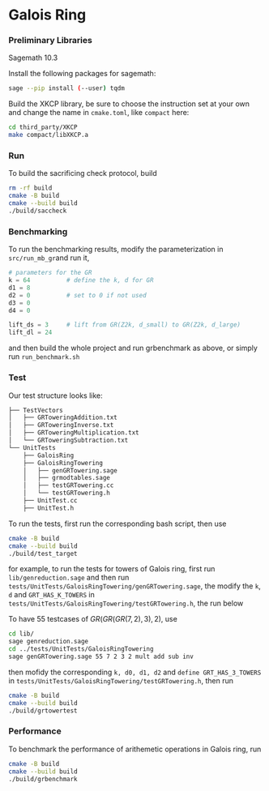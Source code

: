 # Galois Ring

### Preliminary Libraries

Sagemath 10.3

Install the following packages for sagemath:
```bash
sage --pip install (--user) tqdm
```

Build the XKCP library, be sure to choose the instruction set at your own and change the name in `cmake.toml`, like `compact` here:
```bash
cd third_party/XKCP
make compact/libXKCP.a
```


### Run
To build the sacrificing check protocol, build
```bash
rm -rf build
cmake -B build 
cmake --build build
./build/saccheck
```

### Benchmarking
To run the benchmarking results, modify the parameterization in `src/run_mb_gr`and run it,
```python
# parameters for the GR
k = 64          # define the k, d for GR
d1 = 8
d2 = 0          # set to 0 if not used
d3 = 0
d4 = 0

lift_ds = 3     # lift from GR(Z2k, d_small) to GR(Z2k, d_large)
lift_dl = 24    
```
and then build the whole project and run grbenchmark as above, or simply run `run_benchmark.sh`

### Test
Our test structure looks like:

```bash
├── TestVectors
│   ├── GRToweringAddition.txt
│   ├── GRToweringInverse.txt
│   ├── GRToweringMultiplication.txt
│   └── GRToweringSubtraction.txt
└── UnitTests
    ├── GaloisRing
    ├── GaloisRingTowering
    │   ├── genGRTowering.sage
    │   ├── grmodtables.sage
    │   ├── testGRTowering.cc
    │   └── testGRTowering.h
    ├── UnitTest.cc
    ├── UnitTest.h
```



To run the tests, first run the corresponding bash script, then use 

```bash
cmake -B build 
cmake --build build
./build/test_target 
```
for example, to run the tests for towers of Galois ring, first run `lib/genreduction.sage` and then run `tests/UnitTests/GaloisRingTowering/genGRTowering.sage`, the modify the `k`, `d` and `GRT_HAS_K_TOWERS` in `tests/UnitTests/GaloisRingTowering/testGRTowering.h`, the run below

To have $55$ testcases of $GR(GR(GR(7,2),3),2)$, use
 ```bash
cd lib/
sage genreduction.sage
cd ../tests/UnitTests/GaloisRingTowering
sage genGRTowering.sage 55 7 2 3 2 mult add sub inv
 ```
then mofidy the corresponding `k, d0, d1, d2` and `define GRT_HAS_3_TOWERS` in `tests/UnitTests/GaloisRingTowering/testGRTowering.h`, then run 
```bash
cmake -B build 
cmake --build build
./build/grtowertest
```
### Performance
To benchmark the performance of arithemetic operations in Galois ring, run
```bash
cmake -B build 
cmake --build build
./build/grbenchmark
```